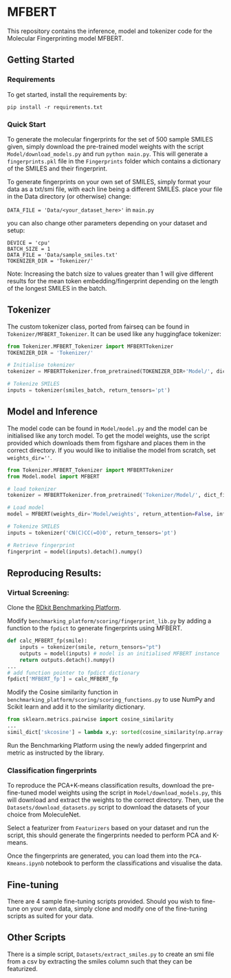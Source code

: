 # MFBERT
This repository contains the inference, model and tokenizer code for the Molecular Fingerprinting model MFBERT.

## Getting Started

### Requirements

To get started, install the requirements by:

`pip install -r requirements.txt`

### Quick Start

To generate the molecular fingerprints for the set of 500 sample SMILES given, simply download the pre-trained model weights with the script `Model/download_models.py`  and run `python main.py`. This will generate a `fingerprints.pkl` file in the `Fingerprints` folder which contains a dictionary of the SMILES and their fingerprint.

To generate fingerprints on your own set of SMILES, simply format your data as a txt/smi file, with each line being a different SMILES. place your  file in the Data directory (or otherwise) change:

`DATA_FILE = 'Data/<your_dataset_here>'` in `main.py` 

you can also change other parameters depending on your dataset and setup:

```
DEVICE = 'cpu'
BATCH_SIZE = 1
DATA_FILE = 'Data/sample_smiles.txt'
TOKENIZER_DIR = 'Tokenizer/'
```

Note: Increasing the batch size to values greater than 1 will give different results for the mean token embedding/fingerprint depending on the length of the longest SMILES in the batch.

## Tokenizer
The custom tokenizer class, ported from fairseq can be found in `Tokenizer/MFBERT_Tokenizer`. It can be used like any huggingface tokenizer:

```python
from Tokenizer.MFBERT_Tokenizer import MFBERTTokenizer
TOKENIZER_DIR = 'Tokenizer/'

# Initialise tokenizer
tokenizer = MFBERTTokenizer.from_pretrained(TOKENIZER_DIR+'Model/', dict_file = TOKENIZER_DIR+'Model/dict.txt')

# Tokenize SMILES
inputs = tokenizer(smiles_batch, return_tensors='pt')
```

## Model and Inference
The model code can be found in `Model/model.py` and the model can be initialised like any torch model. To get the model weights, use the script provided which downloads them from figshare and places them in the correct directory. If you would like to initialise the model from scratch, set `weights_dir=''`.
```python
from Tokenizer.MFBERT_Tokenizer import MFBERTTokenizer
from Model.model import MFBERT

# load tokenizer
tokenizer = MFBERTTokenizer.from_pretrained('Tokenizer/Model/', dict_file = 'Tokenizer/Model/dict.txt')

# Load model
model = MFBERT(weights_dir='Model/weights', return_attention=False, inference_method='mean')

# Tokenize SMILES
inputs = tokenizer('CN(C)CC(=O)O', return_tensors='pt')

# Retrieve fingerprint
fingerprint = model(inputs).detach().numpy()
```
## Reproducing Results:

### Virtual Screening:
Clone the [RDkit Benchmarking Platform](https://github.com/rdkit/benchmarking_platform). 

Modify `benchmarking_platform/scoring/fingerprint_lib.py` by adding a function to the `fpdict` to generate fingerprints using MFBERT.

```python
def calc_MFBERT_fp(smile):
    inputs = tokenizer(smile, return_tensors="pt")
    outputs = model(inputs) # model is an initialised MFBERT instance
    return outputs.detach().numpy()
...
# add function pointer to fpdict dictionary
fpdict['MFBERT_fp'] = calc_MFBERT_fp
```

Modify the Cosine similarity function in `benchmarking_platform/scoring/scoring_functions.py` to use NumPy and Scikit learn and add it to the similarity dictionary.

```python
from sklearn.metrics.pairwise import cosine_similarity
...
simil_dict['skcosine'] = lambda x,y: sorted(cosine_similarity(np.array([x]), np.array(y))[0], reverse=True)
```

Run the Benchmarking Platform using the newly added fingerprint and metric as instructed by the library. 

### Classification fingerprints
To reproduce the PCA+K-means classification results, download the pre-fine-tuned model weights using the script in `Model/download_models.py`, this will download and extract the weights to the correct directory. Then, use the `Datasets/download_datasets.py` script to download the datasets of your choice from MoleculeNet.

Select a featurizer from `Featurizers` based on your dataset and run the script, this should generate the fingerprints needed to perform PCA and K-means.

Once the fingerprints are generated, you can load them into the `PCA-Kmeans.ipynb` notebook to perform the classifications and visualise the data. 

## Fine-tuning
There are 4 sample fine-tuning scripts provided. Should you wish to fine-tune on your own data, simply clone and modify one of the fine-tuning scripts as suited for your data.

## Other Scripts
There is a simple script, `Datasets/extract_smiles.py` to create an smi file from a csv by extracting the smiles column such that they can be featurized.

